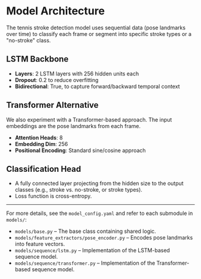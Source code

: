 # Model Architecture

The tennis stroke detection model uses sequential data (pose landmarks over time) to classify each frame or segment into specific stroke types or a "no-stroke" class.

## LSTM Backbone
- **Layers**: 2 LSTM layers with 256 hidden units each
- **Dropout**: 0.2 to reduce overfitting
- **Bidirectional**: True, to capture forward/backward temporal context

## Transformer Alternative
We also experiment with a Transformer-based approach. The input embeddings are the pose landmarks from each frame. 
- **Attention Heads**: 8
- **Embedding Dim**: 256
- **Positional Encoding**: Standard sine/cosine approach

## Classification Head
- A fully connected layer projecting from the hidden size to the output classes (e.g., stroke vs. no-stroke, or stroke types).
- Loss function is cross-entropy.

---

For more details, see the `model_config.yaml` and refer to each submodule in `models/`:
- `models/base.py` – The base class containing shared logic.
- `models/feature_extractors/pose_encoder.py` – Encodes pose landmarks into feature vectors.
- `models/sequence/lstm.py` – Implementation of the LSTM-based sequence model.
- `models/sequence/transformer.py` – Implementation of the Transformer-based sequence model.